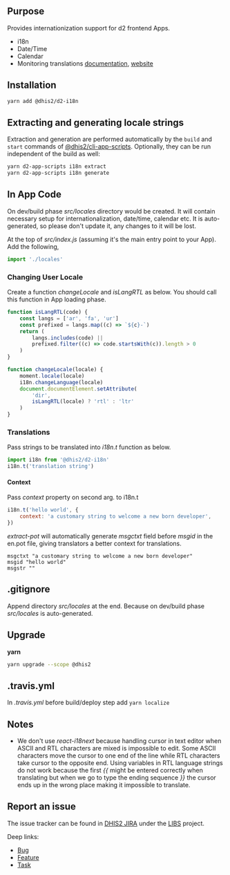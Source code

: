## Purpose

Provides internationization support for d2 frontend Apps.

-   i18n
-   Date/Time
-   Calendar
-   Monitoring translations [documentation](https://github.com/dhis2/d2-i18n-monitor), [website](https://dhis2.github.io/d2-i18n-monitor/#/)

## Installation

```bash
yarn add @dhis2/d2-i18n
```

## Extracting and generating locale strings

Extraction and generation are performed automatically by the `build` and `start` commands of [@dhis2/cli-app-scripts](https://platform.dhis2.nu). Optionally, they can be run independent of the build as well:

```sh
yarn d2-app-scripts i18n extract
yarn d2-app-scripts i18n generate
```

## In App Code

On dev/build phase _src/locales_ directory would be created. It will contain necessary setup for internationalization, date/time, calendar etc. It is auto-generated, so please don't update it, any changes to it will be lost.

At the top of _src/index.js_ (assuming it's the main entry point to your App). Add the following,

```js
import './locales'
```

### Changing User Locale

Create a function _changeLocale_ and _isLangRTL_ as below. You should call this function in App loading phase.

```js
function isLangRTL(code) {
    const langs = ['ar', 'fa', 'ur']
    const prefixed = langs.map((c) => `${c}-`)
    return (
        langs.includes(code) ||
        prefixed.filter((c) => code.startsWith(c)).length > 0
    )
}

function changeLocale(locale) {
    moment.locale(locale)
    i18n.changeLanguage(locale)
    document.documentElement.setAttribute(
        'dir',
        isLangRTL(locale) ? 'rtl' : 'ltr'
    )
}
```

### Translations

Pass strings to be translated into _i18n.t_ function as below.

```js
import i18n from '@dhis2/d2-i18n'
i18n.t('translation string')
```

#### Context

Pass _context_ property on second arg. to i18n.t

```js
i18n.t('hello world', {
    context: 'a customary string to welcome a new born developer',
})
```

_extract-pot_ will automatically generate _msgctxt_ field before _msgid_ in the en.pot file, giving translators a better context for translations.

```
msgctxt "a customary string to welcome a new born developer"
msgid "hello world"
msgstr ""
```

## .gitignore

Append directory _src/locales_ at the end. Because on dev/build phase _src/locales_ is auto-generated.

## Upgrade

**yarn**

```bash
yarn upgrade --scope @dhis2
```

## .travis.yml

In _.travis.yml_ before build/deploy step add `yarn localize`

## Notes

-   We don't use _react-i18next_ because handling cursor in text editor when ASCII and RTL characters are mixed is impossible to edit. Some ASCII characters move the cursor to one end of the line while RTL characters take cursor to the opposite end. Using variables in RTL language strings do not work because the first _{{_ might be entered correctly when translating but when we go to type the ending sequence _}}_ the cursor ends up in the wrong place making it impossible to translate.

## Report an issue

The issue tracker can be found in [DHIS2 JIRA](https://jira.dhis2.org)
under the [LIBS](https://jira.dhis2.org/projects/LIBS) project.

Deep links:

-   [Bug](https://jira.dhis2.org/secure/CreateIssueDetails!init.jspa?pid=10700&issuetype=10006&components=11013)
-   [Feature](https://jira.dhis2.org/secure/CreateIssueDetails!init.jspa?pid=10700&issuetype=10300&components=11013)
-   [Task](https://jira.dhis2.org/secure/CreateIssueDetails!init.jspa?pid=10700&issuetype=10003&components=11013)
